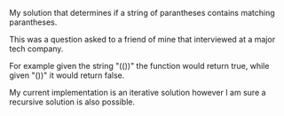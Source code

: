 My solution that determines if a string of parantheses contains matching parantheses.

This was a question asked to a friend of mine that interviewed at a major tech company.

For example given the string "(())" the function would return true, while given "())" it would return false.

My current implementation is an iterative solution however I am sure a recursive solution is also possible.
